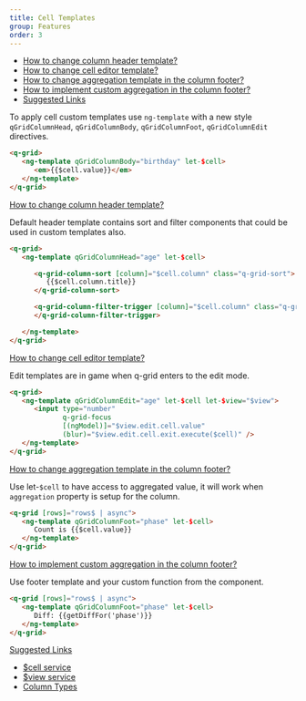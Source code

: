 ```yaml
---
title: Cell Templates
group: Features
order: 3
---
```


- [How to change column header template?](#how-to-change-selection-mode)
- [How to change cell editor template?](#how-to-change-cell-editor-template)
- [How to change aggregation template in the column footer?](#how-to-change-aggregation-template-in-the-column-footer)
- [How to implement custom aggregation in the column footer?](#how-to-implement-custom-aggregation-in-the-column-footer?)
- [Suggested Links](#suggested-links)

To apply cell custom templates use `ng-template` with a new style `qGridColumnHead`, `qGridColumnBody`, `qGridColumnFoot`, `qGridColumnEdit` directives.

```html
<q-grid>
   <ng-template qGridColumnBody="birthday" let-$cell>
      <em>{{$cell.value}}</em>
   </ng-template>
</q-grid>
```

<a name="how-to-change-column-header-template" href="#how-to-change-column-header-template">
   How to change column header template?
</a>

Default header template contains sort and filter components that could be used in custom templates also.

```html
<q-grid>
   <ng-template qGridColumnHead="age" let-$cell>

      <q-grid-column-sort [column]="$cell.column" class="q-grid-sort">
         {{$cell.column.title}}
      </q-grid-column-sort>

      <q-grid-column-filter-trigger [column]="$cell.column" class="q-grid-column-filter-trigger">
      </q-grid-column-filter-trigger>

   </ng-template>
</q-grid>
```

<a name="how-to-change-cell-editor-template?" href="#how-to-change-cell-editor-template?">
   How to change cell editor template?
</a>

Edit templates are in game when q-grid enters to the edit mode.

```html
<q-grid>
   <ng-template qGridColumnEdit="age" let-$cell let-$view="$view">
      <input type="number"
             q-grid-focus
             [(ngModel)]="$view.edit.cell.value"
             (blur)="$view.edit.cell.exit.execute($cell)" />
   </ng-template>
</q-grid>
```

<a name="how-to-change-aggregation-template-in-the-column-footer" href="#how-to-change-aggregation-template-in-the-column-footer">
   How to change aggregation template in the column footer?
</a>

Use let-`$cell` to have access to aggregated value, it will work when `aggregation` property is setup for the column.

```html
<q-grid [rows]="rows$ | async">
   <ng-template qGridColumnFoot="phase" let-$cell>
      Count is {{$cell.value}}
   </ng-template>
</q-grid>
```

<a name="how-to-implement-custom-aggregation-in-the-column-footer?" href="#how-to-implement-custom-aggregation-in-the-column-footer?">
   How to implement custom aggregation in the column footer?
</a>

Use footer template and your custom function from the component.

```html
<q-grid [rows]="rows$ | async">
   <ng-template qGridColumnFoot="phase" let-$cell>
      Diff: {{getDiffFor('phase')}}
   </ng-template>
</q-grid>
```

<a name="suggested-links" href="#suggested-links">
   Suggested Links
</a>

* [$cell service](/reference/cell-service.html)
* [$view service](/reference/view-service.html)
* [Column Types](/column-type/grid-column.html)